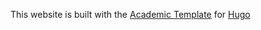 This website is built with the [Academic Template](https://wowchemy.com/docs/) for [Hugo](https://github.com/gohugoio/hugo)

